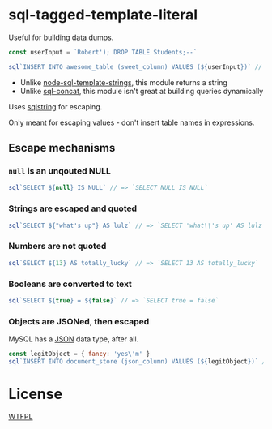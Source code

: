 <!-- js
const sql = require('./')
-->

# sql-tagged-template-literal

Useful for building data dumps.

```js
const userInput = `Robert'); DROP TABLE Students;--`

sql`INSERT INTO awesome_table (sweet_column) VALUES (${userInput})` // => `INSERT INTO awesome_table (sweet_column) VALUES ('Robert\\'); DROP TABLE Students;--')`
```

- Unlike [node-sql-template-strings](https://github.com/felixfbecker/node-sql-template-strings), this module returns a string
- Unlike [sql-concat](https://github.com/TehShrike/sql-concat), this module isn't great at building queries dynamically

Uses [sqlstring](https://github.com/mysqljs/sqlstring) for escaping.

Only meant for escaping values - don't insert table names in expressions.

## Escape mechanisms

### `null` is an unqouted NULL

```js
sql`SELECT ${null} IS NULL` // => `SELECT NULL IS NULL`
```

### Strings are escaped and quoted

```js
sql`SELECT ${"what's up"} AS lulz` // => `SELECT 'what\\'s up' AS lulz`
```

### Numbers are not quoted

```js
sql`SELECT ${13} AS totally_lucky` // => `SELECT 13 AS totally_lucky`
```

### Booleans are converted to text

```js
sql`SELECT ${true} = ${false}` // => `SELECT true = false`
```

### Objects are JSONed, then escaped

MySQL has a [JSON](https://dev.mysql.com/doc/refman/5.7/en/json.html) data type, after all.

```js
const legitObject = { fancy: 'yes\'m' }
sql`INSERT INTO document_store (json_column) VALUES (${legitObject})` // => `INSERT INTO document_store (json_column) VALUES ('{\\"fancy\\":\\"yes\\'m\\"}')`
```

# License

[WTFPL](http://wtfpl2.com/)
